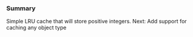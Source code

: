 ### Summary
Simple LRU cache that will store positive integers.
Next: Add support for caching any object type